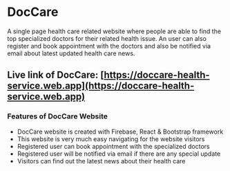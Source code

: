 # DocCare

A single page health care related website where people are able to find the top specialized doctors for their related health issue. An user can also register and book appointment with the doctors and also be notified via email about latest updated health care news.

## Live link of DocCare: [https://doccare-health-service.web.app](https://doccare-health-service.web.app)

### Features of DocCare Website

- DocCare website is created with Firebase, React & Bootstrap framework
- This website is very much easy navigating for the website visitors
- Registered user can book appointment with the specialized doctors
- Registered user will be notified via email if there are any special update
- Visitors can find out the latest news about their health care
